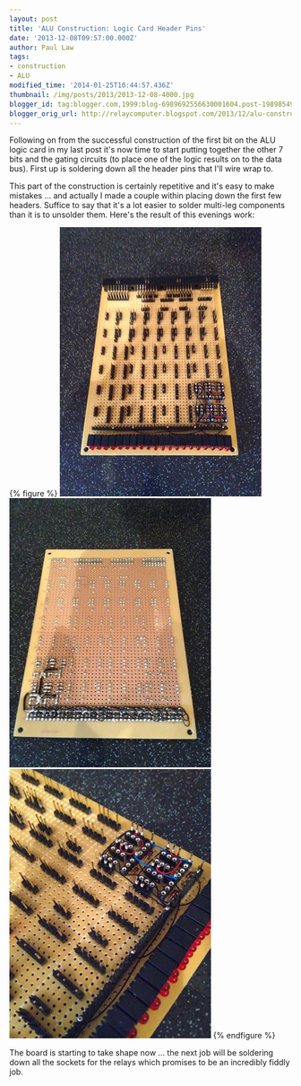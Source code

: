 ```yaml
---
layout: post
title: 'ALU Construction: Logic Card Header Pins'
date: '2013-12-08T09:57:00.000Z'
author: Paul Law
tags:
- construction
- ALU
modified_time: '2014-01-25T10:44:57.436Z'
thumbnail: /img/posts/2013/2013-12-08-4000.jpg
blogger_id: tag:blogger.com,1999:blog-6989692556630001604.post-1989854952108438298
blogger_orig_url: http://relaycomputer.blogspot.com/2013/12/alu-construction-logic-card-header-pins.html
---
```


Following on from the successful construction of the first bit on the ALU 
logic card in my last post it's now time to start putting together the other 7 
bits and the gating circuits (to place one of the logic results on to the data 
bus). First up is soldering down all the header pins that I'll wire wrap 
to.

This part of the construction is certainly repetitive and it's 
easy to make mistakes ... and actually I made a couple within placing down the 
first few headers. Suffice to say that it's a lot easier to solder multi-leg 
components than it is to unsolder them. Here's the result of this evenings 
work:

{% figure %}
![ALU Logic Card](/img/posts/2013/2013-12-08-0000.jpg)
![ALU Logic Card (solder side)](/img/posts/2013/2013-12-08-0001.jpg)
![ALU Logic Card (close up)](/img/posts/2013/2013-12-08-0002.jpg)
{% endfigure %}

The board is 
starting to take shape now ... the next job will be soldering down all the 
sockets for the relays which promises to be an incredibly fiddly job. 
